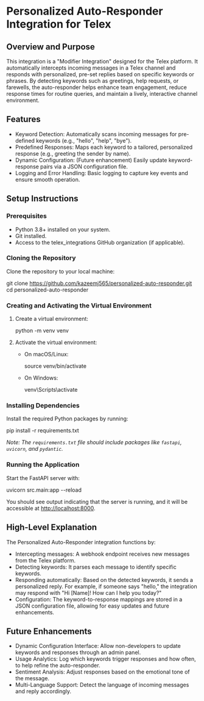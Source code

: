 # Personalized Auto-Responder Integration for Telex

## Overview and Purpose

This integration is a "Modifier Integration" designed for the Telex platform. It automatically intercepts incoming messages in a Telex channel and responds with personalized, pre-set replies based on specific keywords or phrases. By detecting keywords such as greetings, help requests, or farewells, the auto-responder helps enhance team engagement, reduce response times for routine queries, and maintain a lively, interactive channel environment.

## Features

- Keyword Detection: Automatically scans incoming messages for pre-defined keywords (e.g., "hello", "help", "bye").
- Predefined Responses: Maps each keyword to a tailored, personalized response (e.g., greeting the sender by name).
- Dynamic Configuration: (Future enhancement) Easily update keyword-response pairs via a JSON configuration file.
- Logging and Error Handling: Basic logging to capture key events and ensure smooth operation.

## Setup Instructions

### Prerequisites

- Python 3.8+ installed on your system.
- Git installed.
- Access to the telex_integrations GitHub organization (if applicable).

### Cloning the Repository

Clone the repository to your local machine:

git clone https://github.com/kazeemj565/personalized-auto-responder.git
cd personalized-auto-responder


### Creating and Activating the Virtual Environment

1. Create a virtual environment:

    python -m venv venv
    
2. Activate the virtual environment:
    - On macOS/Linux:
    
      source venv/bin/activate
    
    - On Windows:
    
      venv\Scripts\activate
    

### Installing Dependencies

Install the required Python packages by running:

pip install -r requirements.txt

*Note: The `requirements.txt` file should include packages like `fastapi`, `uvicorn`, and `pydantic`.*

### Running the Application

Start the FastAPI server with:

uvicorn src.main:app --reload

You should see output indicating that the server is running, and it will be accessible at [http://localhost:8000](http://localhost:8000).

## High-Level Explanation

The Personalized Auto-Responder integration functions by:
- Intercepting messages: A webhook endpoint receives new messages from the Telex platform.
- Detecting keywords: It parses each message to identify specific keywords.
- Responding automatically: Based on the detected keywords, it sends a personalized reply. For example, if someone says "hello," the integration may respond with "Hi [Name]! How can I help you today?"
- Configuration: The keyword-to-response mappings are stored in a JSON configuration file, allowing for easy updates and future enhancements.

## Future Enhancements

- Dynamic Configuration Interface: Allow non-developers to update keywords and responses through an admin panel.
- Usage Analytics: Log which keywords trigger responses and how often, to help refine the auto-responder.
- Sentiment Analysis: Adjust responses based on the emotional tone of the message.
- Multi-Language Support: Detect the language of incoming messages and reply accordingly.

